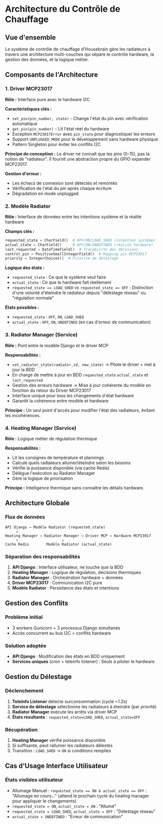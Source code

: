 # Architecture du Contrôle de Chauffage

## Vue d'ensemble

Le système de contrôle de chauffage d'Housebrain gère les radiateurs à travers une architecture multi-couches qui sépare le contrôle hardware, la gestion des données, et la logique métier.

## Composants de l'Architecture

### 1. Driver MCP23017

**Rôle :** Interface pure avec le hardware I2C

**Caractéristiques clés :**
- `set_pin(pin_number, state)` - Change l'état du pin avec vérification automatique
- `get_pin(pin_number)` - Lit l'état réel du hardware
- Exception `MCP23017Error` avec `pin_state` pour diagnostiquer les erreurs
- Support `UNPLUGGED_MODE` pour le développement sans hardware physique
- Pattern Singleton pour éviter les conflits I2C

**Principe de conception :** Le driver ne connaît que les pins (0-15), pas la notion de "radiateur". Il fournit une abstraction propre du GPIO expander MCP23017.

**Gestion d'erreur :**
- Les échecs de connexion sont détectés et remontés
- Vérification de l'état du pin après chaque écriture
- Dégradation en mode unplugged

### 2. Modèle Radiator

**Rôle :** Interface de données entre les intentions système et la réalité hardware

**Champs clés :**
```python
requested_state = CharField()  # OFF/ON/LOAD_SHED (intention système)
actual_state = CharField()     # OFF/ON/UNDEFINED (réalité hardware)  
last_requested = DateTimeField()  # Traçabilité des décisions
control_pin = PositiveSmallIntegerField()  # Mapping pin MCP23017
priority = IntegerChoices()  # Priorité de délestage
```

**Logique des états :**
- `requested_state` : Ce que le système veut faire
- `actual_state` : Ce que le hardware fait réellement
- `requested_state == LOAD_SHED` vs `requested_state == OFF` : Distinction d'une volonté d'éteindre le radiateur depuis "délestage réseau" ou "régulation normale"

**États possibles :**
- `requested_state` : `OFF`, `ON`, `LOAD_SHED`
- `actual_state` : `OFF`, `ON`, `UNDEFINED` (en cas d'erreur de communication)

### 3. Radiator Manager (Service)

**Rôle :** Pont entre le modèle Django et le driver MCP

**Responsabilités :**
- `set_radiator_state(radiator_id, new_state)` → Pilote le driver + met à jour la BDD
- En charge de mettre à jour en BDD `requested_state` `actual_state` et `last_requested` 
- Gestion des erreurs hardware → Mise à jour cohérente du modèle en fonction du retour du Driver MCP23017
- Interface unique pour tous les changements d'état hardware
- Garantit la cohérence entre modèle et hardware


**Principe :** Un seul point d'accès pour modifier l'état des radiateurs, évitant les incohérences.

### 4. Heating Manager (Service)

**Rôle :** Logique métier de régulation thermique

**Responsabilités :**
- Lit les consignes de température et plannings
- Calcule quels radiateurs allumer/éteindre selon les besoins
- Vérifie la puissance disponible (via cache Redis)
- Délègue l'exécution au Radiator Manager
- Gère la logique de priorisation

**Principe :** Intelligence thermique sans connaître les détails hardware.

## Architecture Globale

### Flux de données

```
API Django → Modèle Radiator (requested_state)
     ↓
Heating Manager → Radiator Manager → Driver MCP → Hardware MCP23017
     ↑                    ↓
Cache Redis        Modèle Radiator (actual_state)
```

### Séparation des responsabilités

1. **API Django** : Interface utilisateur, ne touche que la BDD
2. **Heating Manager** : Logique de régulation, décisions thermiques
3. **Radiator Manager** : Orchestration hardware + données
4. **Driver MCP23017** : Communication I2C pure
5. **Modèle Radiator** : Persistance des états et intentions

## Gestion des Conflits

### Problème initial
- 3 workers Gunicorn = 3 processus Django simultanés
- Accès concurrent au bus I2C = conflits hardware

### Solution adoptée
- **API Django** : Modification des états en BDD uniquement
- **Services uniques** (cron + teleinfo listener) : Seuls à piloter le hardware

## Gestion du Délestage

### Déclenchement
1. **Teleinfo Listener** détecte surconsommation (cycle ~1.2s)
2. **Service de délestage** sélectionne les radiateurs à éteindre (par priorité)
3. **Radiator Manager** exécute les arrêts via driver MCP
4. **États résultants** : `requested_state=LOAD_SHED`, `actual_state=OFF`

### Récupération
1. **Heating Manager** vérifie puissance disponible
2. Si suffisante, peut rallumer les radiateurs délestés
3. Transition : `LOAD_SHED` → `ON` si conditions remplies

## Cas d'Usage Interface Utilisateur

### États visibles utilisateur

- Allumage Manuel : `requested_state == ON & actual_state == OFF` : "Allumage en cours..." (attend le prochain cycle du heating manager pour appliquer le changements)
- `requested_state = ON`, `actual_state = ON` : "Allumé"  
- `requested_state = LOAD_SHED`, `actual_state = OFF` : "Délestage réseau"
- `actual_state = UNDEFINED` : "Erreur de communication"
